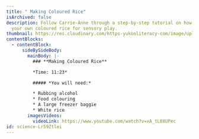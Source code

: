 ```yaml
---
title: " Making Coloured Rice"
isArchived: false
description: Follow Carrie-Anne through a step-by-step tutorial on how to make
  your own coloured rice for sensory play.
thumbnail: https://res.cloudinary.com/https-yukonliteracy-com/image/upload/q_35/v1648534856/screen-shot-2021-09-22-at-9.15.17-am_gjnnrv.png
contentBlocks:
  - contentBlock:
      sideBySideBody:
        mainBody: |-
          ### **Making Coloured Rice**

          *Time: 11:23*

          ##### *You will need:*

          * Rubbing alcohol
          * Food colouring
          * A large freezer baggie 
          * White rice
        imagesVideos:
          videoLink: https://www.youtube.com/watch?v=xA_tL0XUPec
id: science-Lr59Ztlei
---
```

